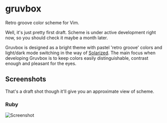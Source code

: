 gruvbox
=======

Retro groove color scheme for Vim.

Well, it's just pretty first draft. Scheme is under active development right now, so you should check it maybe a month later.

Gruvbox is designed as a bright theme with pastel 'retro groove' colors and light/dark mode switching in the way of [Solarized][]. The main focus when developing Gruvbox is to keep colors easily distinguishable, contrast enough and pleasant for the eyes.

[Solarized]: http://ethanschoonover.com/solarized

Screenshots
-----------

That's a draft shot though it'll give you an approximate view of scheme.

### Ruby

![Screenshot](http://i.imgur.com/d1B1I.png)
